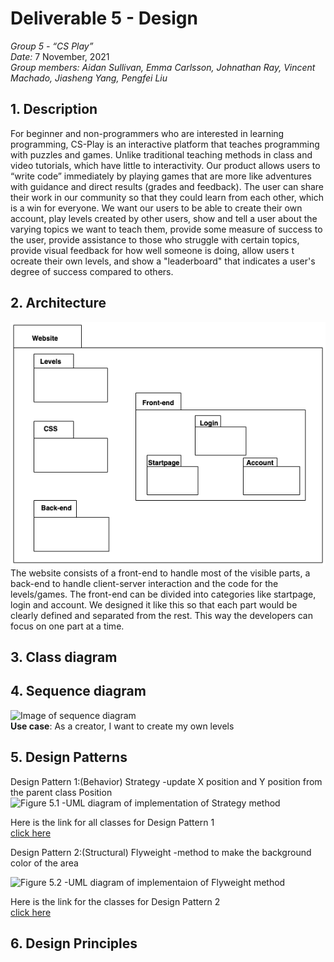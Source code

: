 # Deliverable 5 - Design

*Group 5 - “CS Play”*   
*Date:* 7 November, 2021    
*Group members: Aidan Sullivan, Emma Carlsson, Johnathan Ray, Vincent Machado, Jiasheng Yang, Pengfei Liu*    

## 1. Description
For beginner and non-programmers who are interested in learning programming, CS-Play is an interactive platform that teaches programming with puzzles and games. Unlike traditional teaching methods in class and video tutorials, which have little to interactivity. Our product allows users to “write code” immediately by playing games that are more like adventures with guidance and direct results (grades and feedback). The user can share their work in our community so that they could learn from each other, which is a win for everyone.
We want our users to be able to create their own account, play levels created by other users, show and tell a user about the varying topics we want to teach them, provide some measure of success to the user, provide assistance to those who struggle with certain topics, provide visual feedback for how well someone is doing, allow users t ocreate their own levels, and show a "leaderboard" that indicates a user's degree of success compared to others.

## 2. Architecture
![Package Diagram](deliverable_images/CSPlay_PackageDiagram.drawio.png)
The website consists of a front-end to handle most of the visible parts, a back-end to handle client-server interaction and the code for the levels/games. The front-end can be divided into categories like startpage, login and account. We designed it like this so that each part would be clearly defined and separated from the rest. This way the developers can focus on one part at a time. 

## 3. Class diagram


## 4. Sequence diagram
![Image of sequence diagram](https://github.com/jdr479/CS-Play/tree/main/Deliverables/deliverable_images/D5_Sequence_Diagram.png)   
**Use case**: As a creator, I want to create my own levels

## 5. Design Patterns
Design Pattern 1:(Behavior) Strategy -update X position and Y position from the parent class Position
![Figure 5.1 -UML diagram of implementation of Strategy method](https://github.com/jdr479/CS-Play/blob/main/Deliverables/deliverable_images/class-diagram.png)    

Here is the link for all classes for Design Pattern 1     
[click here](https://github.com/jdr479/CS-Play/blob/main/website/interactive-webpage/Interactivity.js)


Design Pattern 2:(Structural) Flyweight -method to make the background color of the area    

![Figure 5.2 -UML diagram of implementaion of Flyweight method](https://github.com/jdr479/CS-Play/blob/main/Deliverables/deliverable_images/class-diagram2.png)   

Here is the link for the classes for Design Pattern 2   
[click here](https://github.com/jdr479/CS-Play/blob/main/website/interactive-webpage/stylesheet.css)





## 6. Design Principles


